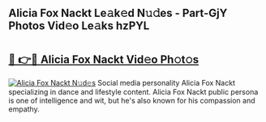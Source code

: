 ## Alicia Fox Nackt Le𝚊k𝚎d N𝚞𝚍es - Part-GjY Photos Vid𝚎o Le𝚊ks hzPYL

# <h2><a href="http://fb30g25.evod.top/?m=Alicia+Fox+Nackt">🔗 👉🔴 Alicia Fox Nackt Vid𝚎o Ph𝚘t𝚘s</a></h2>

[![Alicia Fox Nackt N𝚞d𝚎s](https://i.imgur.com/8V9OHl7.gif)](http://fb30g25.evod.top/?m=Alicia+Fox+Nackt)
Social media personality Alicia Fox Nackt specializing in dance and lifestyle content. Alicia Fox Nackt public persona is one of intelligence and wit, but he's also known for his compassion and empathy. 
